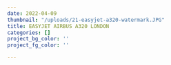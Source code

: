 ```yaml
---
date: 2022-04-09
thumbnail: "/uploads/21-easyjet-a320-watermark.JPG"
title: EASYJET AIRBUS A320 LONDON
categories: []
project_bg_color: ''
project_fg_color: ''

---
```

